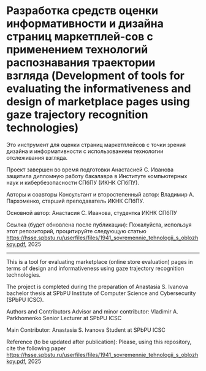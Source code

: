 # Разработка средств оценки информативности и дизайна страниц маркетплей-сов с применением технологий распознавания траектории взгляда (Development of tools for evaluating the informativeness and design of marketplace pages using gaze trajectory recognition technologies)

Это инструмент для оценки страниц маркетплейсов с точки зрения дизайна и информативности с использованием технологии отслеживания взгляда.

Проект завершен во время подготовки Анастасией С. Иванова защитила дипломную работу бакалавра в Институте компьютерных наук и кибербезопасности СПбПУ (ИКНК СПбПУ).


Авторы и соавторы
Консультант и второстепенный автор: Владимир А. Пархоменко, старший преподаватель ИКНК СПбПУ.

Основной автор: Анастасия С. Иванова, студентка ИКНК СПбПУ

Ссылка (будет обновлена после публикации):
Пожалуйста, используя этот репозиторий, процитируйте следующую статью https://hsse.spbstu.ru/userfiles/files/1941_sovremennie_tehnologii_s_oblozhkoy.pdf, 2025
___________

This is a tool for evaluating marketplace (online store evaluation) pages in terms of design and informativeness using gaze trajectory recognition technologies.

The project is completed during the preparation of Anastasia S. Ivanova bachelor thesis at SPbPU Institute of Computer Science and Cybersecurity (SPbPU ICSC).


Authors and Contributors
Advisor and minor contributor: Vladimir A. Parkhomenko Senior Lecturer at SPbPU ICSC

Main Contributor: Anastasia S. Ivanova Student at SPbPU ICSC

Reference (to be updated after publication):
Please, using this repository, cite the following paper https://hsse.spbstu.ru/userfiles/files/1941_sovremennie_tehnologii_s_oblozhkoy.pdf, 2025
